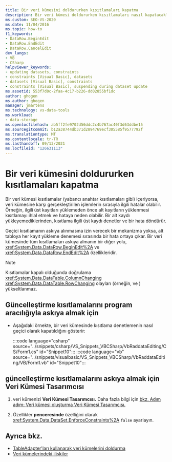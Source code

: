 ```yaml
---
title: Bir veri kümesini doldururken kısıtlamaları kapatma
description: Bir veri kümesi doldururken kısıtlamaları nasıl kapatacaklarını bilmek. Güncelleştirme kısıtlamalarını program aracılığıyla veya Veri Kümesi Tasarımcısı.
ms.custom: SEO-VS-2020
ms.date: 11/04/2016
ms.topic: how-to
f1_keywords:
- DataRow.BeginEdit
- DataRow.EndEdit
- DataRow.CancelEdit
dev_langs:
- VB
- CSharp
helpviewer_keywords:
- updating datasets, constraints
- constraints [Visual Basic], datasets
- datasets [Visual Basic], constraints
- constraints [Visual Basic], suspending during dataset update
ms.assetid: 553f7d0c-2faa-4c17-b226-dd02855bf1dc
author: ghogen
ms.author: ghogen
manager: jmartens
ms.technology: vs-data-tools
ms.workload:
- data-storage
ms.openlocfilehash: ab5ff2fe9702d56ddc2c4b767ac40f3d63ddbe15
ms.sourcegitcommit: b12a38744db371d2894769ecf305585f9577792f
ms.translationtype: MT
ms.contentlocale: tr-TR
ms.lasthandoff: 09/13/2021
ms.locfileid: "126631113"
---
```

# <a name="turn-off-constraints-while-filling-a-dataset"></a>Bir veri kümesini doldururken kısıtlamaları kapatma

Bir veri kümesi kısıtlamalar (yabancı anahtar kısıtlamaları gibi) içeriyorsa, veri kümesine karşı gerçekleştirilen işlemlerin sırasıyla ilgili hatalar olabilir. Örneğin, ilgili üst kayıtları yüklemeden önce alt kayıtların yüklenmesi kısıtlamayı ihlal etmek ve hataya neden olabilir. Bir alt kaydı yükleyemediklerinden, kısıtlama ilgili üst kaydı denetler ve bir hata döndürür.

Geçici kısıtlamanın askıya alınmasına izin verecek bir mekanizma yoksa, alt tabloya her kayıt yükleme denemesi sırasında bir hata ortaya çıkar. Bir veri kümesinde tüm kısıtlamaları askıya almanın bir diğer yolu, <xref:System.Data.DataRow.BeginEdit%2A> ve <xref:System.Data.DataRow.EndEdit%2A> özellikleridir.

> [!NOTE]
> Kısıtlamalar kapalı olduğunda doğrulama <xref:System.Data.DataTable.ColumnChanging> <xref:System.Data.DataTable.RowChanging> olayları (örneğin, ve ) yükseltlanmaz.

## <a name="to-suspend-update-constraints-programmatically"></a>Güncelleştirme kısıtlamalarını program aracılığıyla askıya almak için

- Aşağıdaki örnekte, bir veri kümesinde kısıtlama denetlemenin nasıl geçici olarak kapatıldığını gösterir:

     :::code language="csharp" source="../snippets/csharp/VS_Snippets_VBCSharp/VbRaddataEditing/CS/Form1.cs" id="Snippet10":::
     :::code language="vb" source="../snippets/visualbasic/VS_Snippets_VBCSharp/VbRaddataEditing/VB/Form1.vb" id="Snippet10":::

## <a name="to-suspend-update-constraints-using-the-dataset-designer"></a>güncelleştirme kısıtlamalarını askıya almak için Veri Kümesi Tasarımcısı

1. veri kümenizi **Veri Kümesi Tasarımcısı.** Daha fazla bilgi için [bkz. Adım adım: Veri kümesi oluşturma Veri Kümesi Tasarımcısı.](walkthrough-creating-a-dataset-with-the-dataset-designer.md)

2. Özellikler **penceresinde** özelliğini olarak <xref:System.Data.DataSet.EnforceConstraints%2A> `false` ayarlayın.

## <a name="see-also"></a>Ayrıca bkz.

- [TableAdapter'ları kullanarak veri kümelerini doldurma](../data-tools/fill-datasets-by-using-tableadapters.md)
- [Veri kümelerindeki ilişkiler](../data-tools/relationships-in-datasets.md)
